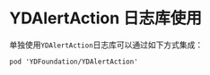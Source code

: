 # YDAlertAction 日志库使用

单独使用`YDAlertAction`日志库可以通过如下方式集成：

``` cocoapods
pod 'YDFoundation/YDAlertAction'
```